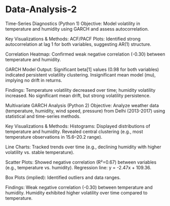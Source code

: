 # Data-Analysis-2

 Time-Series Diagnostics (Python 1)
Objective: Model volatility in temperature and humidity using GARCH and assess autocorrelation.

Key Visualizations & Methods:
ACF/PACF Plots:
Identified strong autocorrelation at lag 1 for both variables, suggesting AR(1) structure.

Correlation Heatmap:
Confirmed weak negative correlation (-0.30) between temperature and humidity.

GARCH Model Output:
Significant beta[1] values (0.98 for both variables) indicated persistent volatility clustering.
Insignificant mean model (mu), implying no drift in returns.

Findings:
Temperature volatility decreased over time; humidity volatility increased.
No significant mean drift, but strong volatility persistence.


Multivariate GARCH Analysis (Python 2)
Objective: Analyze weather data (temperature, humidity, wind speed, pressure) from Delhi (2013-2017) using statistical and time-series methods.

Key Visualizations & Methods:
Histograms:
Displayed distributions of temperature and humidity.
Revealed central clustering (e.g., most temperature observations in 15.6–20.2 range).

Line Charts:
Tracked trends over time (e.g., declining humidity with higher volatility vs. stable temperature).

Scatter Plots:
Showed negative correlation (R²=0.67) between variables (e.g., temperature vs. humidity).
Regression line: y = -2.47x + 109.36.

Box Plots (implied):
Identified outliers and data ranges.

Findings:
Weak negative correlation (-0.30) between temperature and humidity.
Humidity exhibited higher volatility over time compared to temperature.
